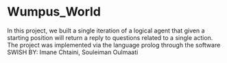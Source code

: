 # Wumpus_World
In this project, we built a single iteration of a logical agent that given a starting position will return a reply to questions related to a single action.
The project was implemented via the language prolog through the software SWISH
BY: Imane Chtaini, Souleiman Oulmaati
